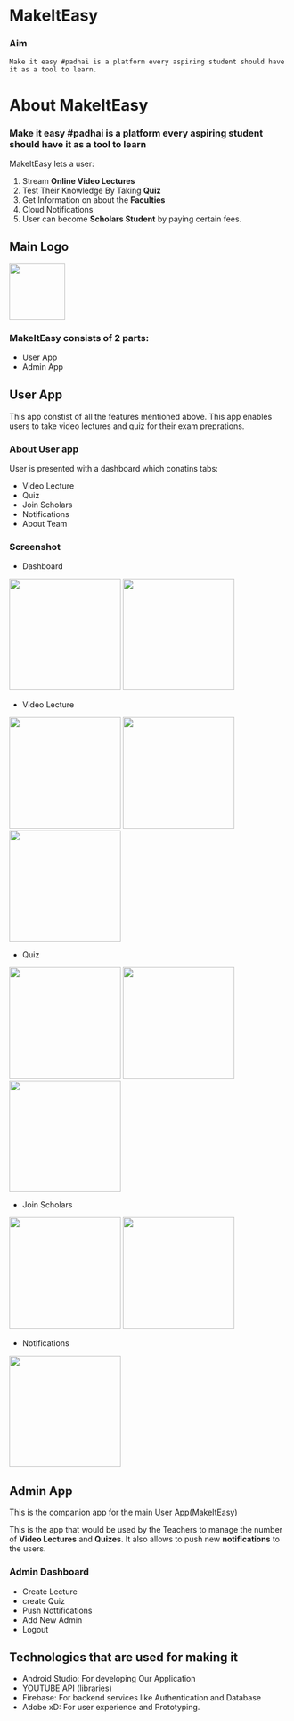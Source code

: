 # MakeItEasy
### Aim
`Make it easy #padhai is a platform every aspiring student should have it as a tool to learn.`


# About MakeItEasy
### Make it easy #padhai is a platform every aspiring student should have it as a tool to learn

MakeItEasy lets a user:
1. Stream **Online Video Lectures** 
2. Test Their Knowledge By Taking **Quiz**
3. Get Information on about the **Faculties**
4. Cloud Notifications
5. User can become **Scholars Student** by paying certain fees.


## Main Logo 

<img src = "https://user-images.githubusercontent.com/65972077/119341311-3d620780-bcb1-11eb-8d1a-c1b949bd7fd7.png" width="100" hight ="100">


### MakeItEasy consists of 2 parts:
- User App 
- Admin App

## User App
This app constist of all the features mentioned above.
This app enables users to take video lectures and quiz for their exam preprations. 

### About User app
User is presented with a dashboard which conatins tabs:
- Video Lecture
- Quiz
- Join Scholars
- Notifications
- About Team

### Screenshot
- Dashboard

<img src = "https://user-images.githubusercontent.com/65972077/119775635-813b5380-bee1-11eb-95c8-07791b136248.png" width="200" hight ="350">        <img src = "https://user-images.githubusercontent.com/65972077/119775749-a760f380-bee1-11eb-9889-7585b1549712.png" width="200" hight ="350">

- Video Lecture

<img src = "https://user-images.githubusercontent.com/65972077/119776042-0d4d7b00-bee2-11eb-8111-b5c31256ebaf.png" width="200" hight ="350">       <img src = "https://user-images.githubusercontent.com/65972077/119776040-0cb4e480-bee2-11eb-8c9e-587091c44c36.png" width="200" hight ="350">       <img src = "https://user-images.githubusercontent.com/65972077/119776032-0aeb2100-bee2-11eb-85c4-8b79e1ef64de.png" width="200" hight ="350">

- Quiz

<img src = "https://user-images.githubusercontent.com/65972077/119776245-4e458f80-bee2-11eb-9ad4-919d2c3f1d9d.png" width="200" hight ="350">       <img src = "https://user-images.githubusercontent.com/65972077/119776249-500f5300-bee2-11eb-9230-4c810938e191.png" width="200" hight ="350">       <img src = "https://user-images.githubusercontent.com/65972077/119776448-92d12b00-bee2-11eb-81ba-d8026a158d97.png" width="200" hight ="350">

- Join Scholars

<img src = "https://user-images.githubusercontent.com/65972077/119776450-9369c180-bee2-11eb-8406-949c95eee135.png" width="200" hight ="350">       <img src = "https://user-images.githubusercontent.com/65972077/119776444-91076780-bee2-11eb-8141-c484802b1bc0.png" width="200" hight ="350">

- Notifications

<img src = "https://user-images.githubusercontent.com/65972077/119776749-f3f8fe80-bee2-11eb-827e-140c7cdfe478.png" width="200" hight ="350">

## Admin App
This is the companion app for the main User App(MakeItEasy)

This is the app that would be used by the Teachers to manage the number of **Video Lectures** and **Quizes**. It also allows to push new **notifications** to the users.

### Admin Dashboard
- Create Lecture
- create Quiz
- Push Nottifications
- Add New Admin
- Logout


## Technologies that are used for making it
- Android Studio: For developing Our Application
- YOUTUBE API (libraries)
- Firebase: For backend services like Authentication and Database
- Adobe xD: For user experience and Prototyping.

<!-- # Team Code Brigade (Contributors)
- [Suryansh Bisen](https://github.com/Suryansh1191)
- [Rahul Kesharwani](https://github.com/RahulKesharwani353)
- [Hansaj Sharma](https://github.com/hansaj-sharma)
- [Bhupesh Sinha](https://github.com/bhupeshsinha) -->
